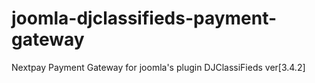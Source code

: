 # joomla-djclassifieds-payment-gateway
Nextpay Payment Gateway for joomla's plugin DJClassiFieds ver[3.4.2]

